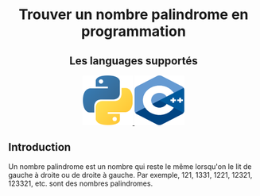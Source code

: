 <div align="center">
  <h1>Trouver un nombre palindrome en programmation</h1>

  <h2>Les languages supportés</h2>
  <div>
    <a href="./Python/fr/README.md">
      <img src="./.github/images/languages/python.png" width="100" height="100" alt="Python"/>
    </a>
    <a href="./C++/fr/Main.cpp">
      <img src="./.github/images/languages/c++.png" width="100" height="100" alt="C++"/>
    </a>
  </div>
</div>

## Introduction

Un nombre palindrome est un nombre qui reste le même lorsqu'on le lit de gauche à droite ou de droite à gauche. Par exemple, 121, 1331, 1221, 12321, 123321, etc. sont des nombres palindromes.
